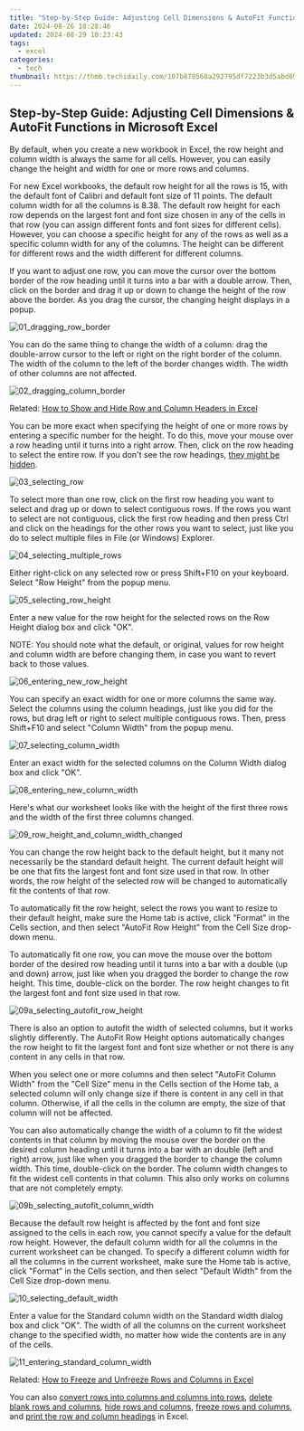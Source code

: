 ```yaml
---
title: "Step-by-Step Guide: Adjusting Cell Dimensions & AutoFit Functions in Microsoft Excel"
date: 2024-08-26 18:28:46
updated: 2024-08-29 10:23:43
tags:
  - excel
categories:
  - tech
thumbnail: https://thmb.techidaily.com/107b878568a292795df7223b3d5abd69ab5019b1e63962476715de24b7a9394e.jpg
---
```


## Step-by-Step Guide: Adjusting Cell Dimensions & AutoFit Functions in Microsoft Excel

By default, when you create a new workbook in Excel, the row height and column width is always the same for all cells. However, you can easily change the height and width for one or more rows and columns.

 For new Excel workbooks, the default row height for all the rows is 15, with the default font of Calibri and default font size of 11 points. The default column width for all the columns is 8.38\. The default row height for each row depends on the largest font and font size chosen in any of the cells in that row (you can assign different fonts and font sizes for different cells). However, you can choose a specific height for any of the rows as well as a specific column width for any of the columns. The height can be different for different rows and the width different for different columns.

 If you want to adjust one row, you can move the cursor over the bottom border of the row heading until it turns into a bar with a double arrow. Then, click on the border and drag it up or down to change the height of the row above the border. As you drag the cursor, the changing height displays in a popup.

![01_dragging_row_border](https://static1.howtogeekimages.com/wordpress/wp-content/uploads/2016/09/01_dragging_row_border.png) 

 You can do the same thing to change the width of a column: drag the double-arrow cursor to the left or right on the right border of the column. The width of the column to the left of the border changes width. The width of other columns are not affected.

![02_dragging_column_border](https://static1.howtogeekimages.com/wordpress/wp-content/uploads/2016/09/02_dragging_column_border.png) 

Related: [How to Show and Hide Row and Column Headers in Excel](https://fox-http.techidaily.com/new-decoding-the-best-android-photography-software-is-picku-king-for-2024/) 

 You can be more exact when specifying the height of one or more rows by entering a specific number for the height. To do this, move your mouse over a row heading until it turns into a right arrow. Then, click on the row heading to select the entire row. If you don't see the row headings, [they might be hidden](https://fox-http.techidaily.com/new-decoding-the-best-android-photography-software-is-picku-king-for-2024/).

![03_selecting_row](https://static1.howtogeekimages.com/wordpress/wp-content/uploads/2016/09/03_selecting_row.png) 

 To select more than one row, click on the first row heading you want to select and drag up or down to select contiguous rows. If the rows you want to select are not contiguous, click the first row heading and then press Ctrl and click on the headings for the other rows you want to select, just like you do to select multiple files in File (or Windows) Explorer.

![04_selecting_multiple_rows](https://static1.howtogeekimages.com/wordpress/wp-content/uploads/2016/09/04_selecting_multiple_rows.png) 

 Either right-click on any selected row or press Shift+F10 on your keyboard. Select "Row Height" from the popup menu.

![05_selecting_row_height](https://static1.howtogeekimages.com/wordpress/wp-content/uploads/2016/09/05_selecting_row_height.png) 

 Enter a new value for the row height for the selected rows on the Row Height dialog box and click "OK".

 NOTE: You should note what the default, or original, values for row height and column width are before changing them, in case you want to revert back to those values.

![06_entering_new_row_height](https://static1.howtogeekimages.com/wordpress/wp-content/uploads/2016/09/06_entering_new_row_height.png) 

 You can specify an exact width for one or more columns the same way. Select the columns using the column headings, just like you did for the rows, but drag left or right to select multiple contiguous rows. Then, press Shift+F10 and select "Column Width" from the popup menu.

![07_selecting_column_width](https://static1.howtogeekimages.com/wordpress/wp-content/uploads/2016/09/07_selecting_column_width.png) 

 Enter an exact width for the selected columns on the Column Width dialog box and click "OK".

![08_entering_new_column_width](https://static1.howtogeekimages.com/wordpress/wp-content/uploads/2016/09/08_entering_new_column_width.png) 

 Here's what our worksheet looks like with the height of the first three rows and the width of the first three columns changed.

![09_row_height_and_column_width_changed](https://static1.howtogeekimages.com/wordpress/wp-content/uploads/2016/09/09_row_height_and_column_width_changed.png) 

 You can change the row height back to the default height, but it many not necessarily be the standard default height. The current default height will be one that fits the largest font and font size used in that row. In other words, the row height of the selected row will be changed to automatically fit the contents of that row.

 To automatically fit the row height, select the rows you want to resize to their default height, make sure the Home tab is active, click "Format" in the Cells section, and then select "AutoFit Row Height" from the Cell Size drop-down menu.

 To automatically fit one row, you can move the mouse over the bottom border of the desired row heading until it turns into a bar with a double (up and down) arrow, just like when you dragged the border to change the row height. This time, double-click on the border. The row height changes to fit the largest font and font size used in that row.

![09a_selecting_autofit_row_height](https://static1.howtogeekimages.com/wordpress/wp-content/uploads/2016/09/09a_selecting_autofit_row_height.png) 

 There is also an option to autofit the width of selected columns, but it works slightly differently. The AutoFit Row Height options automatically changes the row height to fit the largest font and font size whether or not there is any content in any cells in that row.

 When you select one or more columns and then select "AutoFit Column Width" from the "Cell Size" menu in the Cells section of the Home tab, a selected column will only change size if there is content in any cell in that column. Otherwise, if all the cells in the column are empty, the size of that column will not be affected.

 You can also automatically change the width of a column to fit the widest contents in that column by moving the mouse over the border on the desired column heading until it turns into a bar with an double (left and right) arrow, just like when you dragged the border to change the column width. This time, double-click on the border. The column width changes to fit the widest cell contents in that column. This also only works on columns that are not completely empty.

![09b_selecting_autofit_column_width](https://static1.howtogeekimages.com/wordpress/wp-content/uploads/2016/09/09b_selecting_autofit_column_width.png) 

 Because the default row height is affected by the font and font size assigned to the cells in each row, you cannot specify a value for the default row height. However, the default column width for all the columns in the current worksheet can be changed. To specify a different column width for all the columns in the current worksheet, make sure the Home tab is active, click "Format" in the Cells section, and then select "Default Width" from the Cell Size drop-down menu.

![10_selecting_default_width](https://static1.howtogeekimages.com/wordpress/wp-content/uploads/2016/09/10_selecting_default_width.png) 

 Enter a value for the Standard column width on the Standard width dialog box and click "OK". The width of all the columns on the current worksheet change to the specified width, no matter how wide the contents are in any of the cells.

![11_entering_standard_column_width](https://static1.howtogeekimages.com/wordpress/wp-content/uploads/2016/09/11_entering_standard_column_width.png) 

Related: [How to Freeze and Unfreeze Rows and Columns in Excel](https://apple-account.techidaily.com/how-to-erase-an-iphone-se-2022-without-apple-id-password-by-drfone-ios/) 

 You can also [convert rows into columns and columns into rows](https://some-skills.techidaily.com/updated-transition-to-hdr-a-step-forward-in-high-quality-video/), [delete blank rows and columns](https://desktop-recording.techidaily.com/2024-approved-vdg-screen-snatcher-synopsis-full-breakdown/), [hide rows and columns](https://apple-account.techidaily.com/in-2024-tips-and-tricks-for-apple-id-locked-issue-from-apple-iphone-6-by-drfone-ios/), [freeze rows and columns](https://some-guidance.techidaily.com/updated-the-artisan-editor-refining-video-transitions-with-inshot/), and [print the row and column headings](https://unlock-android.techidaily.com/in-2024-pattern-locks-are-unsafe-secure-your-zte-blade-a73-5g-phone-now-with-these-tips-by-drfone-android/) in Excel.

<ins class="adsbygoogle"
     style="display:block"
     data-ad-format="autorelaxed"
     data-ad-client="ca-pub-7571918770474297"
     data-ad-slot="1223367746"></ins>



<ins class="adsbygoogle"
     style="display:block"
     data-ad-client="ca-pub-7571918770474297"
     data-ad-slot="8358498916"
     data-ad-format="auto"
     data-full-width-responsive="true"></ins>
